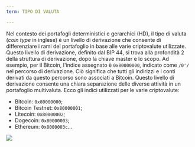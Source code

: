 ```yaml
---
term: TIPO DI VALUTA

---
```

Nel contesto dei portafogli deterministici e gerarchici (HD), il tipo di valuta (*coin type* in inglese) è un livello di derivazione che consente di differenziare i rami del portafoglio in base alle varie criptovalute utilizzate. Questo livello di derivazione, definito dal BIP 44, si trova alla profondità 2 della struttura di derivazione, dopo la chiave master e lo scopo. Ad esempio, per il Bitcoin, l'indice assegnato è `0x80000000`, indicato come `/0'/` nel percorso di derivazione. Ciò significa che tutti gli indirizzi e i conti derivati da questo percorso sono associati a Bitcoin. Questo livello di derivazione consente una chiara separazione delle diverse attività in un portafoglio multivaluta. Ecco gli indici utilizzati per le varie criptovalute:


- Bitcoin: `0x80000000`;
- Bitcoin Testnet: `0x80000001`;
- Litecoin: `0x80000002`;
- Dogecoin: `0x80000003`;
- Ethereum: `0x8000003c`...

![](../../dictionnaire/assets/21.webp)